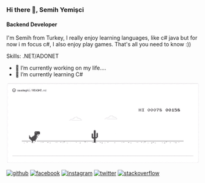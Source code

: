 ### Hi there 👋,  Semih Yemişci
#### Backend Developer
I'm Semih from Turkey, I really enjoy learning languages, like c# java but for now i m focus c#, I also enjoy play games. That's all you need to know :))

Skills: .NET/ADONET

- 🔭 I’m currently working on my life.... 
- 🌱 I’m currently learning C# 

<img src ="https://github.com/Keruv1/Keruv1/blob/main/9mtznxfpdeuq48ed1el8.gif" />


[<img src='https://cdn.jsdelivr.net/npm/simple-icons@3.0.1/icons/github.svg' alt='github' height='40'>](https://github.com/Keruv1)  [<img src='https://cdn.jsdelivr.net/npm/simple-icons@3.0.1/icons/facebook.svg' alt='facebook' height='40'>](https://www.facebook.com/semih.yemisci)  [<img src='https://cdn.jsdelivr.net/npm/simple-icons@3.0.1/icons/instagram.svg' alt='instagram' height='40'>](https://www.instagram.com/semih4real/)  [<img src='https://cdn.jsdelivr.net/npm/simple-icons@3.0.1/icons/twitter.svg' alt='twitter' height='40'>](https://twitter.com/semih4real)  [<img src='https://cdn.jsdelivr.net/npm/simple-icons@3.0.1/icons/stackoverflow.svg' alt='stackoverflow' height='40'>](https://stackoverflow.com/users/18298424)  

